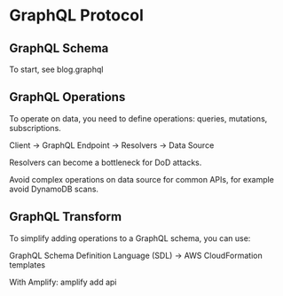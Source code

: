 GraphQL Protocol
================

GraphQL Schema
------

To start, see blog.graphql

GraphQL Operations
----------

To operate on data, you need to define operations: queries, mutations, subscriptions.

Client -> GraphQL Endpoint -> Resolvers -> Data Source

Resolvers can become a bottleneck for DoD attacks.

Avoid complex operations on data source for common APIs, for example avoid DynamoDB scans.

GraphQL Transform
-----------------

To simplify adding operations to a GraphQL schema, you can use:

GraphQL Schema Definition Language (SDL) -> AWS CloudFormation templates

With Amplify: amplify add api
